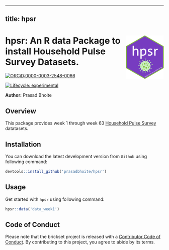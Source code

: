 
---
  title: hpsr
---
  
# <a href='https://github.com/prasadbhoite/hpsr'><img src="man/figures/hpsr_url.png" align="right" height="139" alt="" /></a>hpsr: An R data Package to install Household Pulse Survey Datasets. 

<!-- badges: start -->
[![ORCiD:0000-0003-2548-0066](https://img.shields.io/badge/ORCiD-0000--0003--2548--0066-dodgerblue.svg)](https://orcid.org/0000-0003-2548-0066)
 
[![Lifecycle: experimental](https://img.shields.io/badge/lifecycle-experimental-orange.svg)](https://lifecycle.r-lib.org/articles/stages.html#experimental)
<!-- badges: end -->




**Author:** Prasad Bhoite

  
  ## Overview
  This package provides week 1 through week 63 [Household Pulse Survey](https://www.census.gov/data/experimental-data-products/household-pulse-survey.html) datatasets.

## Installation
You can download the latest development version from `Github` using following command:
  
  ```r
devtools::install_github('prasadbhoite/hpsr')
```


## Usage
Get started with `hpsr` using following command:
  
  ```r
hpsr::data('data_week1')
```

## Code of Conduct

Please note that the brickset project is released with a [Contributor
Code of
Conduct](https://prasadbhoite.github.io/hpsr/CODE_OF_CONDUCT.html). By
contributing to this project, you agree to abide by its terms.
